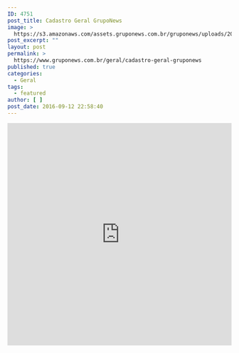 ```yaml
---
ID: 4751
post_title: Cadastro Geral GrupoNews
image: >
  https://s3.amazonaws.com/assets.gruponews.com.br/gruponews/uploads/2016/09/banner-cadastro.jpg
post_excerpt: ""
layout: post
permalink: >
  https://www.gruponews.com.br/geral/cadastro-geral-gruponews
published: true
categories:
  - Geral
tags:
  - featured
author: [ ]
post_date: 2016-09-12 22:58:40
---
```

<iframe src="https://docs.google.com/forms/d/e/1FAIpQLSfjLf8Vk74lbyfoTAtFDIUh-NjvBvMTg--6TVDJPniwyeaazw/viewform?embedded=true" width="100%" height="500" frameborder="0" marginheight="0" marginwidth="0">Cadastre-se para receber áudios, vídeos, artigos, notícias e agilize sua inscrição para os próximos encontros.</iframe>